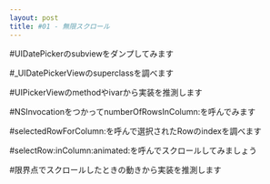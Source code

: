 ```yaml
---
layout: post
title: #01 - 無限スクロール
---
```


#UIDatePickerのsubviewをダンプしてみます

#_UIDatePickerViewのsuperclassを調べます

#UIPickerViewのmethodやivarから実装を推測します

#NSInvocationをつかってnumberOfRowsInColumn:を呼んでみます

#selectedRowForColumn:を呼んで選択されたRowのindexを調べます

#selectRow:inColumn:animated:を呼んでスクロールしてみましょう

#限界点でスクロールしたときの動きから実装を推測します